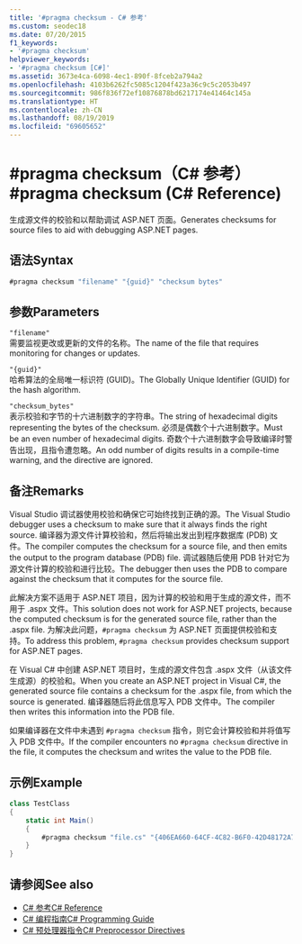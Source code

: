 ```yaml
---
title: '#pragma checksum - C# 参考'
ms.custom: seodec18
ms.date: 07/20/2015
f1_keywords:
- '#pragma checksum'
helpviewer_keywords:
- '#pragma checksum [C#]'
ms.assetid: 3673e4ca-6098-4ec1-890f-8fceb2a794a2
ms.openlocfilehash: 4103b6262fc5085c1204f423a36c9c5c2053b497
ms.sourcegitcommit: 986f836f72ef10876878bd6217174e41464c145a
ms.translationtype: HT
ms.contentlocale: zh-CN
ms.lasthandoff: 08/19/2019
ms.locfileid: "69605652"
---
```

# <a name="pragma-checksum-c-reference"></a><span data-ttu-id="3b8a8-102">#pragma checksum（C# 参考）</span><span class="sxs-lookup"><span data-stu-id="3b8a8-102">#pragma checksum (C# Reference)</span></span>
<span data-ttu-id="3b8a8-103">生成源文件的校验和以帮助调试 ASP.NET 页面。</span><span class="sxs-lookup"><span data-stu-id="3b8a8-103">Generates checksums for source files to aid with debugging ASP.NET pages.</span></span>  
  
## <a name="syntax"></a><span data-ttu-id="3b8a8-104">语法</span><span class="sxs-lookup"><span data-stu-id="3b8a8-104">Syntax</span></span>  
  
```csharp
#pragma checksum "filename" "{guid}" "checksum bytes"  
```  
  
## <a name="parameters"></a><span data-ttu-id="3b8a8-105">参数</span><span class="sxs-lookup"><span data-stu-id="3b8a8-105">Parameters</span></span>  
 `"filename"`  
 <span data-ttu-id="3b8a8-106">需要监视更改或更新的文件的名称。</span><span class="sxs-lookup"><span data-stu-id="3b8a8-106">The name of the file that requires monitoring for changes or updates.</span></span>  
  
 `"{guid}"`  
 <span data-ttu-id="3b8a8-107">哈希算法的全局唯一标识符 (GUID)。</span><span class="sxs-lookup"><span data-stu-id="3b8a8-107">The Globally Unique Identifier (GUID) for the hash algorithm.</span></span>  
  
 `"checksum_bytes"`  
 <span data-ttu-id="3b8a8-108">表示校验和字节的十六进制数字的字符串。</span><span class="sxs-lookup"><span data-stu-id="3b8a8-108">The string of hexadecimal digits representing the bytes of the checksum.</span></span> <span data-ttu-id="3b8a8-109">必须是偶数个十六进制数字。</span><span class="sxs-lookup"><span data-stu-id="3b8a8-109">Must be an even number of hexadecimal digits.</span></span> <span data-ttu-id="3b8a8-110">奇数个十六进制数字会导致编译时警告出现，且指令遭忽略。</span><span class="sxs-lookup"><span data-stu-id="3b8a8-110">An odd number of digits results in a compile-time warning, and the directive are ignored.</span></span>  
  
## <a name="remarks"></a><span data-ttu-id="3b8a8-111">备注</span><span class="sxs-lookup"><span data-stu-id="3b8a8-111">Remarks</span></span>  
 <span data-ttu-id="3b8a8-112">Visual Studio 调试器使用校验和确保它可始终找到正确的源。</span><span class="sxs-lookup"><span data-stu-id="3b8a8-112">The Visual Studio debugger uses a checksum to make sure  that it always finds the right source.</span></span> <span data-ttu-id="3b8a8-113">编译器为源文件计算校验和，然后将输出发出到程序数据库 (PDB) 文件。</span><span class="sxs-lookup"><span data-stu-id="3b8a8-113">The compiler computes the checksum for a source file, and then emits the output to the program database (PDB) file.</span></span> <span data-ttu-id="3b8a8-114">调试器随后使用 PDB 针对它为源文件计算的校验和进行比较。</span><span class="sxs-lookup"><span data-stu-id="3b8a8-114">The debugger then uses the PDB to compare against the checksum that it computes for the source file.</span></span>  
  
 <span data-ttu-id="3b8a8-115">此解决方案不适用于 ASP.NET 项目，因为计算的校验和用于生成的源文件，而不用于 .aspx 文件。</span><span class="sxs-lookup"><span data-stu-id="3b8a8-115">This solution does not work for ASP.NET projects, because the computed checksum is for the generated source file, rather than the .aspx file.</span></span> <span data-ttu-id="3b8a8-116">为解决此问题，`#pragma checksum` 为 ASP.NET 页面提供校验和支持。</span><span class="sxs-lookup"><span data-stu-id="3b8a8-116">To address this problem, `#pragma checksum` provides checksum support for ASP.NET pages.</span></span>  
  
 <span data-ttu-id="3b8a8-117">在 Visual C# 中创建 ASP.NET 项目时，生成的源文件包含 .aspx 文件（从该文件生成源）的校验和。</span><span class="sxs-lookup"><span data-stu-id="3b8a8-117">When you create an ASP.NET project in Visual C#, the generated source file contains a checksum for the .aspx file, from which the source is generated.</span></span> <span data-ttu-id="3b8a8-118">编译器随后将此信息写入 PDB 文件中。</span><span class="sxs-lookup"><span data-stu-id="3b8a8-118">The compiler then writes this information into the PDB file.</span></span>  
  
 <span data-ttu-id="3b8a8-119">如果编译器在文件中未遇到 `#pragma checksum` 指令，则它会计算校验和并将值写入 PDB 文件中。</span><span class="sxs-lookup"><span data-stu-id="3b8a8-119">If the compiler encounters no `#pragma checksum` directive in the file, it computes the checksum and writes the value to the PDB file.</span></span>  
  
## <a name="example"></a><span data-ttu-id="3b8a8-120">示例</span><span class="sxs-lookup"><span data-stu-id="3b8a8-120">Example</span></span>  
  
```csharp
class TestClass  
{  
    static int Main()  
    {  
        #pragma checksum "file.cs" "{406EA660-64CF-4C82-B6F0-42D48172A799}" "ab007f1d23d9" // New checksum  
    }  
}  
```  
  
## <a name="see-also"></a><span data-ttu-id="3b8a8-121">请参阅</span><span class="sxs-lookup"><span data-stu-id="3b8a8-121">See also</span></span>

- [<span data-ttu-id="3b8a8-122">C# 参考</span><span class="sxs-lookup"><span data-stu-id="3b8a8-122">C# Reference</span></span>](../index.md)
- [<span data-ttu-id="3b8a8-123">C# 编程指南</span><span class="sxs-lookup"><span data-stu-id="3b8a8-123">C# Programming Guide</span></span>](../../programming-guide/index.md)
- [<span data-ttu-id="3b8a8-124">C# 预处理器指令</span><span class="sxs-lookup"><span data-stu-id="3b8a8-124">C# Preprocessor Directives</span></span>](./index.md)
